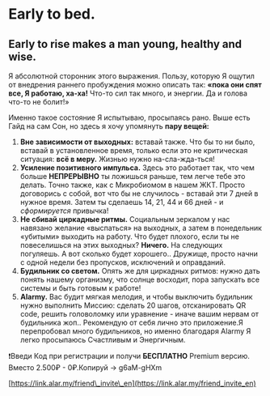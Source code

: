 # Early to bed.

## Early to rise makes a man young, healthy and wise.

Я абсолютной сторонник этого выражения. Пользу, которую Я ощутил от внедрения раннего пробуждения можно описать так: **«пока они спят все, Я работаю, ха-ха!** Что-то сил так много, и энергии. Да и голова что-то не болит!»

Именно такое состояние Я испытываю, просыпаясь рано. Выше есть Гайд на сам Сон, но здесь я хочу упомянуть **пару вещей:**

1. **Вне зависимости от выходных:** вставай также. Что бы то ни было, вставай в установленное время, только если это не критическая ситуация: **всё в меру.** Жизнью нужно на-сла-жда-ться!
2. **Усиление позитивного импульса.** Здесь это работает так, что чем больше **НЕПРЕРЫВНО** ты ложишься раньше, тем легче тебе это делать. Точно также, как с Микробиомом в нашем ЖКТ. Просто договорись с собой, вот что бы не случилось - вставай эти 7 дней в нужное время. Затем ты сделаешь 14, 21, 44 и 66 дней - и _сформируется_ привычка!
3. **Не сбивай циркадные ритмы.** Социальным зеркалом у нас навязано желание «выспаться» на выходных, а затем в понедельник «убитыми» выходить на работу. Что будет плохого, если ты не повеселишься на этих выходных? **Ничего.** На следующих погуляешь. А вот сколько будет хорошего.. Дружище, просто начни с одной недели без пропусков, исключений и оправданий.
4. **Будильник со светом.** Опять же для циркадных ритмов: нужно дать понять нашему организму, что солнце восходит, пора запускать все системы и быть готовым к работе!
5. **Alarmy.** Вас будит мягкая мелодия, и чтобы выключить будильник нужно выполнить Миссию: сделать 20 шагов, отсканировать QR code, решить головоломку или уравнение - иначе вашим нервам от будильника жоп.. Рекомендую от себя лично это приложение.Я перепробовал много будильников, но именно благодаря Alarmy Я легко просыпаюсь Счастливым и Энергичным.

❗️Введи Код при регистрации и получи **БЕСПЛАТНО** Premium версию. Вместо 2.500₽ - 0₽.Копируй -> g6aM-gHXm

[https://link.alar.my/friend\_invite\_en](https://link.alar.my/friend_invite_en)

